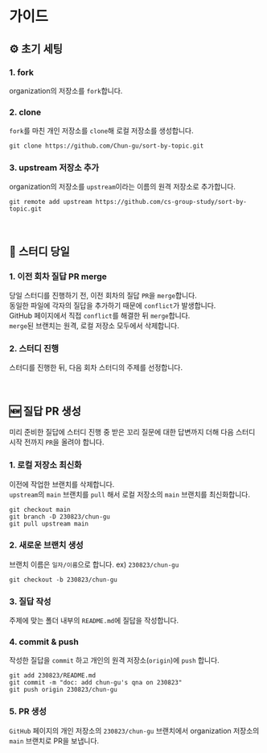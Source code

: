 # 가이드

## ⚙️ 초기 세팅

### 1. fork

organization의 저장소를 `fork`합니다.

### 2. clone

`fork`를 마친 개인 저장소를 `clone`해 로컬 저장소를 생성합니다.

```shell
git clone https://github.com/Chun-gu/sort-by-topic.git
```

### 3. upstream 저장소 추가

organization의 저장소를 `upstream`이라는 이름의 원격 저장소로 추가합니다.

```shell
git remote add upstream https://github.com/cs-group-study/sort-by-topic.git
```

<br/>

## 📌 스터디 당일

### 1. 이전 회차 질답 PR merge

당일 스터디를 진행하기 전, 이전 회차의 질답 `PR`을 `merge`합니다.  
동일한 파일에 각자의 질답을 추가하기 때문에 `conflict`가 발생합니다.  
GitHub 페이지에서 직접 `conflict`를 해결한 뒤 `merge`합니다.  
`merge`된 브랜치는 원격, 로컬 저장소 모두에서 삭제합니다.

### 2. 스터디 진행

스터디를 진행한 뒤, 다음 회차 스터디의 주제를 선정합니다.

<br/>

## 🆕 질답 PR 생성

미리 준비한 질답에 스터디 진행 중 받은 꼬리 질문에 대한 답변까지 더해 다음 스터디 시작 전까지 `PR`을 올려야 합니다.

### 1. 로컬 저장소 최신화

이전에 작업한 브랜치를 삭제합니다.  
`upstream`의 `main` 브랜치를 `pull` 해서 로컬 저장소의 `main` 브랜치를 최신화합니다.

```shell
git checkout main
git branch -D 230823/chun-gu
git pull upstream main
```

### 2. 새로운 브랜치 생성

브랜치 이름은 `일자/이름`으로 합니다. ex) `230823/chun-gu`

```shell
git checkout -b 230823/chun-gu
```

### 3. 질답 작성

주제에 맞는 폴더 내부의 `README.md`에 질답을 작성합니다.

### 4. commit & push

작성한 질답을 `commit` 하고 개인의 원격 저장소(`origin`)에 `push` 합니다.

```shell
git add 230823/README.md
git commit -m "doc: add chun-gu's qna on 230823"
git push origin 230823/chun-gu
```

### 5. PR 생성

`GitHub` 페이지의 개인 저장소의 `230823/chun-gu` 브랜치에서 organization 저장소의 `main` 브랜치로 PR을 보냅니다.
